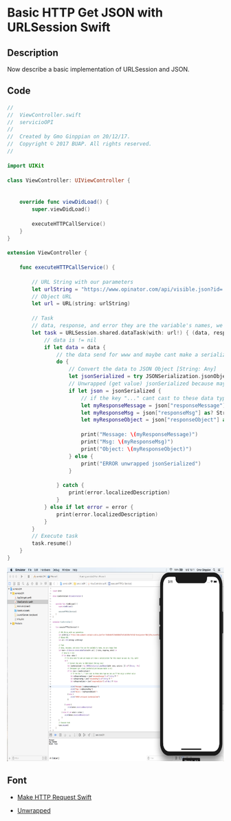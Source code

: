 Basic HTTP Get JSON with URLSession Swift 
===

## Description

Now describe a basic implementation of URLSession and JSON.

## Code

```Swift
//
//  ViewController.swift
//  servicioOPI
//
//  Created by Gmo Ginppian on 20/12/17.
//  Copyright © 2017 BUAP. All rights reserved.
//

import UIKit

class ViewController: UIViewController {
    
    
    override func viewDidLoad() {
        super.viewDidLoad()
        
        executeHTTPCallService()
    }
}

extension ViewController {
    
    func executeHTTPCallService() {
        
        // URL String with our parameters
        let urlString = "https://www.opinator.com/api/visible.json?id='99c8de8c9517a0d8b8b017ed91d3b355cf9e7e28'&designator='BBVA_Plan_NuevoPlan'"
        // Object URL
        let url = URL(string: urlString)
        
        // Task
        // data, response, and error they are the variable's names, we can change them
        let task = URLSession.shared.dataTask(with: url!) { (data, response, error) in
            // data is != nil
            if let data = data {
                // the data send for www and maybe cant make a serialization for this reason we use: do, try, catch
                do {
                    // Convert the data to JSON Object [String: Any]
                    let jsonSerialized = try JSONSerialization.jsonObject(with: data, options: []) as? [String : Any]
                    // Unwrapped (get value) jsonSerialized because maybe is nil
                    if let json = jsonSerialized {
                        // if the key "..." cant cast to these data type we can use ?? for asign a defect value
                        let myResponseMessage = json["responseMessage"] as? String ?? ""
                        let myResponseMsg = json["responseMsg"] as? String ?? ""
                        let myResponseObject = json["responseObject"] as? Bool ?? false
                        
                        print("Message: \(myResponseMessage)")
                        print("Msg: \(myResponseMsg)")
                        print("Object: \(myResponseObject)")
                    } else {
                        print("ERROR unwrapped jsonSerialized")
                    }

                } catch {
                    print(error.localizedDescription)
                }
            } else if let error = error {
                print(error.localizedDescription)
            }
        }
        // Execute task
        task.resume()
    }
}
```

<p align="center">
	<img src="imgs/img1.png" width="720px" height="450px">
</p>

## Font

* <a href="https://www.twilio.com/blog/2017/08/how-to-make-http-requests-in-swift-3.html">Make HTTP Request Swift</a>

* <a href="https://stackoverflow.com/questions/24034483/what-is-an-unwrapped-value-in-swift">Unwrapped</a>
